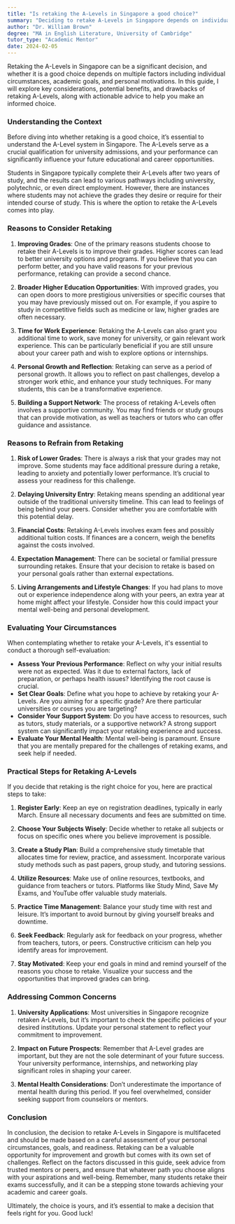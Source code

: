 ```yaml
---
title: "Is retaking the A-Levels in Singapore a good choice?"
summary: "Deciding to retake A-Levels in Singapore depends on individual goals and circumstances. Explore benefits, drawbacks, and key considerations for informed choices."
author: "Dr. William Brown"
degree: "MA in English Literature, University of Cambridge"
tutor_type: "Academic Mentor"
date: 2024-02-05
---
```


Retaking the A-Levels in Singapore can be a significant decision, and whether it is a good choice depends on multiple factors including individual circumstances, academic goals, and personal motivations. In this guide, I will explore key considerations, potential benefits, and drawbacks of retaking A-Levels, along with actionable advice to help you make an informed choice.

### Understanding the Context

Before diving into whether retaking is a good choice, it’s essential to understand the A-Level system in Singapore. The A-Levels serve as a crucial qualification for university admissions, and your performance can significantly influence your future educational and career opportunities. 

Students in Singapore typically complete their A-Levels after two years of study, and the results can lead to various pathways including university, polytechnic, or even direct employment. However, there are instances where students may not achieve the grades they desire or require for their intended course of study. This is where the option to retake the A-Levels comes into play.

### Reasons to Consider Retaking

1. **Improving Grades**: 
   One of the primary reasons students choose to retake their A-Levels is to improve their grades. Higher scores can lead to better university options and programs. If you believe that you can perform better, and you have valid reasons for your previous performance, retaking can provide a second chance.

2. **Broader Higher Education Opportunities**: 
   With improved grades, you can open doors to more prestigious universities or specific courses that you may have previously missed out on. For example, if you aspire to study in competitive fields such as medicine or law, higher grades are often necessary.

3. **Time for Work Experience**: 
   Retaking the A-Levels can also grant you additional time to work, save money for university, or gain relevant work experience. This can be particularly beneficial if you are still unsure about your career path and wish to explore options or internships.

4. **Personal Growth and Reflection**: 
   Retaking can serve as a period of personal growth. It allows you to reflect on past challenges, develop a stronger work ethic, and enhance your study techniques. For many students, this can be a transformative experience.

5. **Building a Support Network**: 
   The process of retaking A-Levels often involves a supportive community. You may find friends or study groups that can provide motivation, as well as teachers or tutors who can offer guidance and assistance.

### Reasons to Refrain from Retaking

1. **Risk of Lower Grades**: 
   There is always a risk that your grades may not improve. Some students may face additional pressure during a retake, leading to anxiety and potentially lower performance. It’s crucial to assess your readiness for this challenge.

2. **Delaying University Entry**: 
   Retaking means spending an additional year outside of the traditional university timeline. This can lead to feelings of being behind your peers. Consider whether you are comfortable with this potential delay.

3. **Financial Costs**: 
   Retaking A-Levels involves exam fees and possibly additional tuition costs. If finances are a concern, weigh the benefits against the costs involved. 

4. **Expectation Management**: 
   There can be societal or familial pressure surrounding retakes. Ensure that your decision to retake is based on your personal goals rather than external expectations.

5. **Living Arrangements and Lifestyle Changes**: 
   If you had plans to move out or experience independence along with your peers, an extra year at home might affect your lifestyle. Consider how this could impact your mental well-being and personal development.

### Evaluating Your Circumstances

When contemplating whether to retake your A-Levels, it's essential to conduct a thorough self-evaluation:

- **Assess Your Previous Performance**: Reflect on why your initial results were not as expected. Was it due to external factors, lack of preparation, or perhaps health issues? Identifying the root cause is crucial.
- **Set Clear Goals**: Define what you hope to achieve by retaking your A-Levels. Are you aiming for a specific grade? Are there particular universities or courses you are targeting? 
- **Consider Your Support System**: Do you have access to resources, such as tutors, study materials, or a supportive network? A strong support system can significantly impact your retaking experience and success.
- **Evaluate Your Mental Health**: Mental well-being is paramount. Ensure that you are mentally prepared for the challenges of retaking exams, and seek help if needed.

### Practical Steps for Retaking A-Levels

If you decide that retaking is the right choice for you, here are practical steps to take:

1. **Register Early**: Keep an eye on registration deadlines, typically in early March. Ensure all necessary documents and fees are submitted on time.

2. **Choose Your Subjects Wisely**: Decide whether to retake all subjects or focus on specific ones where you believe improvement is possible. 

3. **Create a Study Plan**: Build a comprehensive study timetable that allocates time for review, practice, and assessment. Incorporate various study methods such as past papers, group study, and tutoring sessions.

4. **Utilize Resources**: Make use of online resources, textbooks, and guidance from teachers or tutors. Platforms like Study Mind, Save My Exams, and YouTube offer valuable study materials.

5. **Practice Time Management**: Balance your study time with rest and leisure. It’s important to avoid burnout by giving yourself breaks and downtime.

6. **Seek Feedback**: Regularly ask for feedback on your progress, whether from teachers, tutors, or peers. Constructive criticism can help you identify areas for improvement.

7. **Stay Motivated**: Keep your end goals in mind and remind yourself of the reasons you chose to retake. Visualize your success and the opportunities that improved grades can bring.

### Addressing Common Concerns

1. **University Applications**: Most universities in Singapore recognize retaken A-Levels, but it’s important to check the specific policies of your desired institutions. Update your personal statement to reflect your commitment to improvement.

2. **Impact on Future Prospects**: Remember that A-Level grades are important, but they are not the sole determinant of your future success. Your university performance, internships, and networking play significant roles in shaping your career.

3. **Mental Health Considerations**: Don’t underestimate the importance of mental health during this period. If you feel overwhelmed, consider seeking support from counselors or mentors.

### Conclusion

In conclusion, the decision to retake A-Levels in Singapore is multifaceted and should be made based on a careful assessment of your personal circumstances, goals, and readiness. Retaking can be a valuable opportunity for improvement and growth but comes with its own set of challenges. Reflect on the factors discussed in this guide, seek advice from trusted mentors or peers, and ensure that whatever path you choose aligns with your aspirations and well-being. Remember, many students retake their exams successfully, and it can be a stepping stone towards achieving your academic and career goals. 

Ultimately, the choice is yours, and it’s essential to make a decision that feels right for you. Good luck!
    